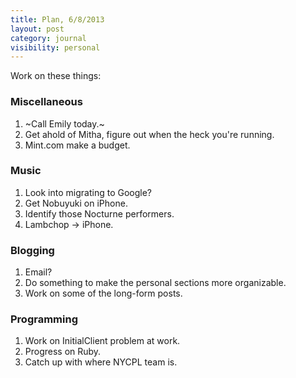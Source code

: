 ```yaml
---
title: Plan, 6/8/2013
layout: post
category: journal
visibility: personal
---
```


Work on these things:

### Miscellaneous

1.  ~Call Emily today.~
2.  Get ahold of Mitha, figure out when the heck you're running.
3.  Mint.com make a budget.

### Music

1. Look into migrating to Google?
2. Get Nobuyuki on iPhone.
3. Identify those Nocturne performers.
4. Lambchop -> iPhone.


### Blogging

1.  Email?
2.  Do something to make the personal sections more organizable.
3.  Work on some of the long-form posts.

### Programming

1. Work on InitialClient problem at work.
2. Progress on Ruby.
3. Catch up with where NYCPL team is.